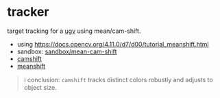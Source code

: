 # tracker

target tracking for a [ugv](https://github.com/kamangir/bluer-ugv/blob/main/bluer_ugv/docs/bluer_swallow) using mean/cam-shift.


- using https://docs.opencv.org/4.11.0/d7/d00/tutorial_meanshift.html
- sandbox: [sandbox/mean-cam-shift](../../../sandbox/mean-cam-shift)
- [camshift](./camshift.md)
- [meanshift](./meanshift.md)

> ℹ️ conclusion: `camshift` tracks distinct colors robustly and adjusts to object size.
